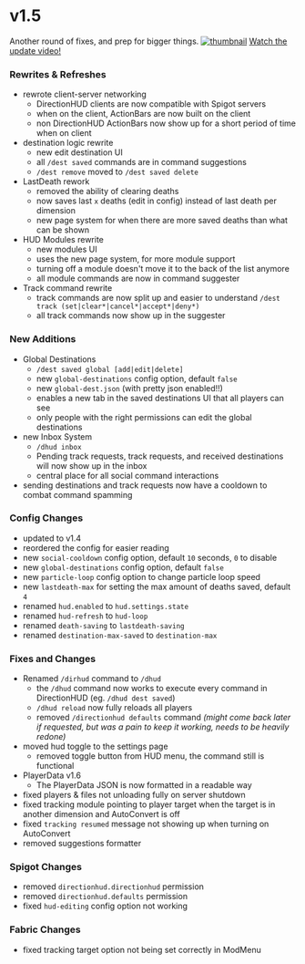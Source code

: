 # v1.5
Another round of fixes, and prep for bigger things.
[![thumbnail](https://i.imgur.com/APdFJkP.png)](https://youtu.be/13kI53UI20k)
[Watch the update video!]((https://youtu.be/13kI53UI20k))
### Rewrites & Refreshes
* rewrote client-server networking
  * DirectionHUD clients are now compatible with Spigot servers
  * when on the client, ActionBars are now built on the client
  * non DirectionHUD ActionBars now show up for a short period of time when on client
* destination logic rewrite
  * new edit destination UI
  * all `/dest saved` commands are in command suggestions
  * `/dest remove` moved to `/dest saved delete`
* LastDeath rework
  * removed the ability of clearing deaths
  * now saves last `x` deaths (edit in config) instead of last death per dimension
  * new page system for when there are more saved deaths than what can be shown
* HUD Modules rewrite
  * new modules UI
  * uses the new page system, for more module support
  * turning off a module doesn't move it to the back of the list anymore
  * all module commands are now in command suggester
* Track command rewrite
  * track commands are now split up and easier to understand `/dest track (set|clear*|cancel*|accept*|deny*)`
  * all track commands now show up in the suggester
### New Additions
* Global Destinations
  * `/dest saved global [add|edit|delete]`
  * new `global-destinations` config option, default `false`
  * new `global-dest.json` (with pretty json enabled!!)
  * enables a new tab in the saved destinations UI that all players can see
  * only people with the right permissions can edit the global destinations
* new Inbox System
  * `/dhud inbox`
  * Pending track requests, track requests, and received destinations will now show up in the inbox
  * central place for all social command interactions
* sending destinations and track requests now have a cooldown to combat command spamming
### Config Changes
* updated to v1.4
* reordered the config for easier reading
* new `social-cooldown` config option, default `10` seconds, `0` to disable
* new `global-destinations` config option, default `false`
* new `particle-loop` config option to change particle loop speed
* new `lastdeath-max` for setting the max amount of deaths saved, default `4`
* renamed `hud.enabled` to `hud.settings.state`
* renamed `hud-refresh` to `hud-loop`
* renamed `death-saving` to `lastdeath-saving`
* renamed `destination-max-saved` to `destination-max`
### Fixes and Changes
* Renamed `/dirhud` command to `/dhud`
  * the `/dhud` command now works to execute every command in DirectionHUD (eg. `/dhud dest saved`)
  * `/dhud reload` now fully reloads all players
  * removed `/directionhud defaults` command *(might come back later if requested, but was a pain to keep it working, needs to be heavily redone)*
* moved hud toggle to the settings page
  * removed toggle button from HUD menu, the command still is functional
* PlayerData v1.6
  * The PlayerData JSON is now formatted in a readable way
* fixed players & files not unloading fully on server shutdown
* fixed tracking module pointing to player target when the target is in another dimension and AutoConvert is off
* fixed `tracking resumed` message not showing up when turning on AutoConvert
* removed suggestions formatter
### Spigot Changes
* removed `directionhud.directionhud` permission
* removed `directionhud.defaults` permission
* fixed `hud-editing` config option not working
### Fabric Changes
* fixed tracking target option not being set correctly in ModMenu